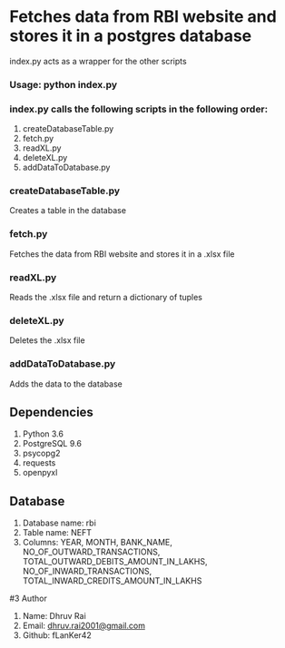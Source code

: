 # Fetches data from RBI website and stores it in a postgres database
index.py acts as a wrapper for the other scripts
### Usage: python index.py

### index.py calls the following scripts in the following order:
1. createDatabaseTable.py
2. fetch.py
3. readXL.py
4. deleteXL.py
5. addDataToDatabase.py

### createDatabaseTable.py
Creates a table in the database

### fetch.py
Fetches the data from RBI website and stores it in a .xlsx file

### readXL.py
Reads the .xlsx file and return a dictionary of tuples

### deleteXL.py
Deletes the .xlsx file

### addDataToDatabase.py
Adds the data to the database

## Dependencies
1. Python 3.6
2. PostgreSQL 9.6
3. psycopg2
4. requests
5. openpyxl

## Database
1. Database name: rbi
2. Table name: NEFT
3. Columns: YEAR, MONTH, BANK_NAME, NO_OF_OUTWARD_TRANSACTIONS, TOTAL_OUTWARD_DEBITS_AMOUNT_IN_LAKHS, NO_OF_INWARD_TRANSACTIONS, TOTAL_INWARD_CREDITS_AMOUNT_IN_LAKHS

#3 Author
1. Name: Dhruv Rai
2. Email: dhruv.rai2001@gmail.com
3. Github: fLanKer42
